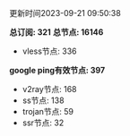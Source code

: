 更新时间2023-09-21 09:50:38

**总订阅: 321**
**总节点: 16146**
- vless节点: 336

**google ping有效节点: 397**
- v2ray节点: 168
- ss节点: 138
- trojan节点: 59
- ssr节点: 32
